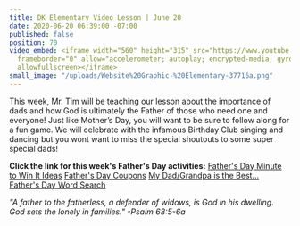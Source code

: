 ```yaml
---
title: DK Elementary Video Lesson | June 20
date: 2020-06-20 06:39:00 -07:00
published: false
position: 70
video_embed: <iframe width="560" height="315" src="https://www.youtube.com/embed/TTV40-9DZ7w"
  frameborder="0" allow="accelerometer; autoplay; encrypted-media; gyroscope; picture-in-picture"
  allowfullscreen></iframe>
small_image: "/uploads/Website%20Graphic-%20Elementary-37716a.png"
---
```


This week, Mr. Tim will be teaching our lesson about the importance of dads and how God is ultimately the Father of those who need one and everyone! Just like Mother’s Day, you will want to be sure to follow along for a fun game. We will celebrate with the infamous Birthday Club singing and dancing but you wont want to miss the special shoutouts to some super special dads!

**Click the link for this week's Father's Day activities:**
[Father's Day Minute to Win It Ideas](https://drive.google.com/file/d/1zboh-38Bxf3wrCOlEKwepIGyrAlWiyEh/view?usp=sharing)
[Father's Day Coupons](https://drive.google.com/file/d/1azJ-0TCwzAz4_qt3CTbVwF_FC0YiOzwp/view?usp=sharing)
[My Dad/Grandpa is the Best... ](https://drive.google.com/file/d/16XtP73AV1SVcMWfIhb4L8lCHVwBLJiHk/view?usp=sharing)
[Father's Day Word Search](https://drive.google.com/file/d/1GQnidmZtb6un93CHKMnVDEW_r0uHEOqc/view?usp=sharing)

*"A father to the fatherless, a defender of widows, is God in his dwelling. God sets the lonely in families." -Psalm 68:5-6a*